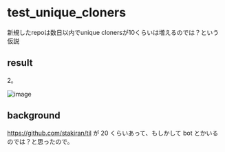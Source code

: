 # test_unique_cloners
新規したrepoは数日以内でunique clonersが10くらいは増えるのでは？という仮説

## result
2。

![image](https://user-images.githubusercontent.com/23325839/85623493-7362ca00-b6a3-11ea-8b14-256d8cd8f83b.png)

## background
https://github.com/stakiran/til が 20 くらいあって、もしかして bot とかいるのでは？と思ったので。
